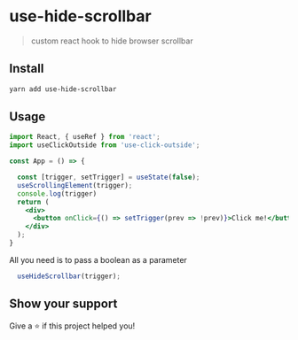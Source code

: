 # use-hide-scrollbar
>custom react hook to hide browser scrollbar
 
## Install

```sh
yarn add use-hide-scrollbar
```

## Usage

```jsx
import React, { useRef } from 'react';
import useClickOutside from 'use-click-outside';

const App = () => {

  const [trigger, setTrigger] = useState(false);
  useScrollingElement(trigger);
  console.log(trigger)
  return (
    <div>
      <button onClick={() => setTrigger(prev => !prev)}>Click me!</button>
    </div>
  );
}
```
All you need is to pass a boolean as a parameter

```js
  useHideScrollbar(trigger);
```

## Show your support

Give a ⭐️ if this project helped you!